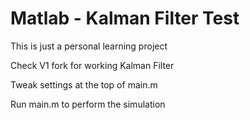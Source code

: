 # Matlab - Kalman Filter Test

This is just a personal learning project

Check V1 fork for working Kalman Filter

Tweak settings at the top of main.m

Run main.m to perform the simulation
